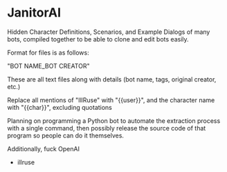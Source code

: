 # JanitorAI
Hidden Character Definitions, Scenarios, and Example Dialogs of many bots, compiled together to be able to clone and edit bots easily.

Format for files is as follows:

"BOT NAME_BOT CREATOR"

These are all text files along with details (bot name, tags, original creator, etc.)

Replace all mentions of "IllRuse" with "{{user}}", and the character name with "{{char}}", excluding quotations

Planning on programming a Python bot to automate the extraction process with a single command, then possibly release the source code of that program so people can do it themselves.

Additionally, fuck OpenAI

- illruse
